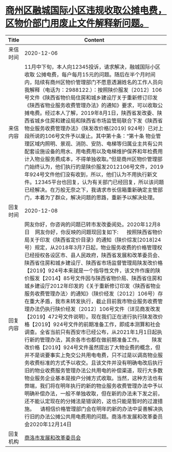 # <a href="http://www.shangluo.gov.cn/zmhd/ldxxxx.jsp?urltype=leadermail.LeaderMailContentUrl&wbtreeid=1112&leadermailid=6677">商州区融城国际小区违规收取公摊电费，区物价部门用废止文件解释新问题。</a>
| Title |                                                                                                                                                                                                                                                                                                                                                                                       Content                                                                                                                                                                                                                                                                                                                                                                                        |
|:-----:|--------------------------------------------------------------------------------------------------------------------------------------------------------------------------------------------------------------------------------------------------------------------------------------------------------------------------------------------------------------------------------------------------------------------------------------------------------------------------------------------------------------------------------------------------------------------------------------------------------------------------------------------------------------------------------------------------------------------------------------------------------------------------------------|
| 来信时间  | 2020-12-06                                                                                                                                                                                                                                                                                                                                                                                                                                                                                                                                                                                                                                                                                                                                                                           |
| 来信内容  | 11月中下旬，本人向12345投诉，请求解决，融城国际小区收取 公摊电费，每户每月15元的问题。随后在半个月时间内，陆续有商州区物价管理部门不愿意透漏姓名的工作人员向我解释（电话为：2988122.）：按照陕价服发〔2012〕106号文件《陕西省物价局住房和城乡建设厅关于重新修订印发《陕西省物业服务收费管理办法》的通知》要求，可以收取公摊电费。经过本人了解，2019年8月1日，陕西省发改委、陕西省城乡住房和建设局和陕西省市场监管局联合下发《陕西省物业服务收费管理办法》（陕发改价格[2019] 924号）已对上段所说的106号文件予以废止。其中第十条：“第十条 物业管理区域内照明、景观、消防、安防、电梯等归属业主共有公共配套设施设备的用水、用电费用以及电梯维护保养和年检费用计入物业服务费成本，不得单独收取。”但是商州区物价管理部门始终认为，他们执行的是陕价服发2012106号文件，2019年924号文件他们没有收到，所以，他们认为不用执行新文件。12345平台也回复，认为有关部门已经回复，所以该问题已经解决。在万般无奈之下，我请求市长信箱重新确定主管部门，本着为了群众，解决问题的思路，重新予以解决处理。                                                                                                                                                                                                                                                         |
| 回复时间  | 2020-12-08                                                                                                                                                                                                                                                                                                                                                                                                                                                                                                                                                                                                                                                                                                                                                                           |
| 回复内容  | 网友你好，你咨询的问题已转市发改委阅处。2020年12月8日    网友你好，你反映的问题现回复如下:      按照陕西省物价局关于印发《陕西省定价目录》的通知（陕价综发[2018]24号）规定，从2018年3月7日起，物业服务收费的价格管理权已经授权各设区市、县人民政府，陕西省发展和改革委员会、陕西省住房和城乡建设厅、陕西省市场监督管理局陕发改价格【2019】924号本来就是一个指导性文件，该文件作废的陕价服发【2014】85号文件因与陕西省物价局、陕西省住房和城乡建设厅2012年印发的《关于重新修订印发〈陕西省物业服务收费管理办法〉的通知》（陕价经发〔2012〕106号）存在重大矛盾，我市未转发执行，截止目前我市物业服务收费管理办法仍执行陕价经发〔2012〕106号文件（详见商发改发【2019】472号文件说明）。现在我们正在进行执行陕发改价格【2019】924号文件的前期准备工作，即成本测算和社会调查。全省当前只有西安市已经公布，从2021年1月1日起执行新的管理办法，其余各市也都在做前期准备工作。       陕发改价格【2019】924号文件虽然提出了大物业费的概念，但并不是说要事实上免交公共用电电费，只不过是以调高物业服务收费标准的方式予以收交。且该文件并没有明确电改后执行旧的物业收费服务管理办法公共用电的补偿渠道，现行大多数物业服务企业基本是按户分摊方式收取。当然，这种方法也有弊端，我们将在明年执行的新的物业服务收费管理办法中予以明确补偿办法，一般不单独收取，但在新的办法未下发之前，还不能认定现在的分摊法是错误的，这也只能是暂时的过渡措施。    请相信价格管理部门会在明年的新的办法中妥善解决执行旧的办法公摊公共用电费用的问题。商洛市发展和改革委员会2020年12月14日 |
| 回复机构  | <a href="../../categories/agencies/商洛市发展和改革委员会.md">商洛市发展和改革委员会</a>                                                                                                                                                                                                                                                                                                                                                                                                                                                                                                                                                                                                                                                                                                                     |